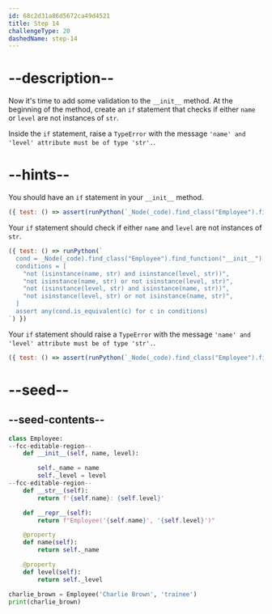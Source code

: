 ```yaml
---
id: 68c2d31a86d5672ca49d4521
title: Step 14
challengeType: 20
dashedName: step-14
---
```


# --description--

Now it's time to add some validation to the `__init__` method. At the beginning of the  method, create an `if` statement that checks if either `name` or `level` are not instances of `str`.

Inside the `if` statement, raise a `TypeError` with the message `'name' and 'level' attribute must be of type 'str'.`.

# --hints--

You should have an `if` statement in your `__init__` method.

```js
({ test: () => assert(runPython(`_Node(_code).find_class("Employee").find_function("__init__").find_ifs()[0]`)) })
```

Your `if` statement should check if either `name` and `level` are not instances of `str`.

```js
({ test: () => runPython(`
  cond = _Node(_code).find_class("Employee").find_function("__init__").find_ifs()[0].find_conditions()[0]
  conditions = [
    "not (isinstance(name, str) and isinstance(level, str))",
    "not isinstance(name, str) or not isinstance(level, str)",
    "not (isinstance(level, str) and isinstance(name, str))",
    "not isinstance(level, str) or not isinstance(name, str)",
  ]
  assert any(cond.is_equivalent(c) for c in conditions)
`) })
```

Your `if` statement should raise a `TypeError` with the message `'name' and 'level' attribute must be of type 'str'.`.

```js
({ test: () => assert(runPython(`_Node(_code).find_class("Employee").find_function("__init__").find_ifs()[0].find_bodies()[0].has_stmt('raise TypeError("\\'name\\' and \\'level\\' attribute must be of type \\'str\\'.")')`)) })
```

# --seed--

## --seed-contents--

```py
class Employee:
--fcc-editable-region--
    def __init__(self, name, level):

        self._name = name
        self._level = level
--fcc-editable-region--
    def __str__(self):
        return f'{self.name}: {self.level}'

    def __repr__(self):
        return f"Employee('{self.name}', '{self.level}')"

    @property
    def name(self):
        return self._name

    @property
    def level(self):
        return self._level

charlie_brown = Employee('Charlie Brown', 'trainee')
print(charlie_brown)
```
